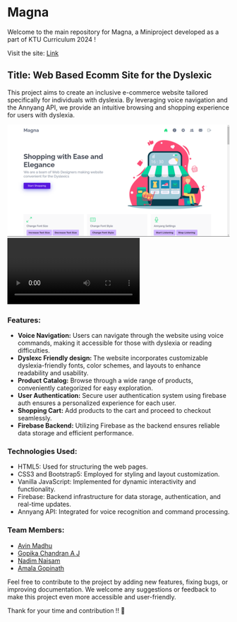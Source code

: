 # Magna
Welcome to the main repository for Magna, a Miniproject developed as a part of KTU Curriculum 2024 !

Visit the site: [Link](https://project-navigo.vercel.app/)

## Title: Web Based Ecomm Site for the Dyslexic
This project aims to create an inclusive e-commerce website tailored specifically for individuals with dyslexia. By leveraging voice navigation and the Annyang API, we provide an intuitive browsing and shopping experience for users with dyslexia.

<img align='center'>![mainpage](mainpage.png) 
<video src="">

### Features:
* <strong>Voice Navigation:</strong> Users can navigate through the website using voice commands, making it accessible for those with dyslexia or reading difficulties.
* <strong>Dyslexc Friendly design: </strong> The website incorporates customizable dyslexia-friendly fonts, color schemes, and layouts to enhance readability and usability.
* <strong>Product Catalog:</strong> Browse through a wide range of products, conveniently categorized for easy exploration.
* <strong>User Authentication:</strong> Secure user authentication system using firebase auth ensures a personalized experience for each user.
* <strong>Shopping Cart:</strong> Add products to the cart and proceed to checkout seamlessly.
* <strong>Firebase Backend:</strong> Utilizing Firebase as the backend ensures reliable data storage and efficient performance.

### Technologies Used:
* HTML5: Used for structuring the web pages.
* CSS3 and Bootstrap5: Employed for styling and layout customization.
* Vanilla JavaScript: Implemented for dynamic interactivity and functionality.
* Firebase: Backend infrastructure for data storage, authentication, and real-time updates.
* Annyang API: Integrated for voice recognition and command processing.

### Team Members:
* [Avin  Madhu](https;//github.com/avin-madhu)
* [Gopika Chandran A J](https://github.com/GopikaChandranAJ)
* [Nadim Naisam](https;//github.com/NadimNaisam)
* [Amala Gopinath](https://github.com/Amala-Gopinath)

Feel free to contribute to the project by adding new features, fixing bugs, or improving documentation. We welcome any suggestions or feedback to make this project even more accessible and user-friendly.

Thank for your time and contribution !! 🚀






